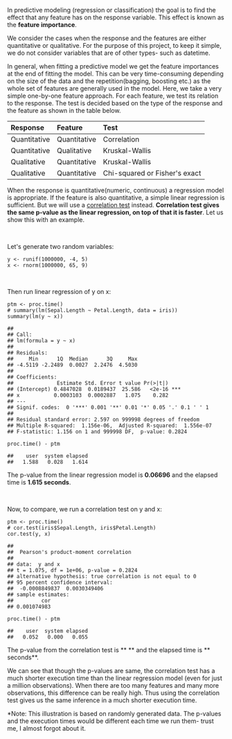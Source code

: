 In predictive modeling (regression or classification) the goal is to
find the effect that any feature has on the response variable. This
effect is known as the **feature importance**.

We consider the cases when the response and the features are either
quantitative or qualitative. For the purpose of this project, to keep it
simple, we do not consider variables that are of other types- such as
datetime.

In general, when fitting a predictive model we get the feature
importances at the end of fitting the model. This can be very
time-consuming depending on the size of the data and the
repetition(bagging, boosting etc.) as the whole set of features are
generally used in the model. Here, we take a very simple one-by-one
feature approach. For each feature, we test its relation to the
response. The test is decided based on the type of the response and the
feature as shown in the table below.

<table>
<thead>
<tr class="header">
<th align="left">Response</th>
<th align="left">Feature</th>
<th align="left">Test</th>
</tr>
</thead>
<tbody>
<tr class="odd">
<td align="left">Quantitative</td>
<td align="left">Quantitative</td>
<td align="left">Correlation</td>
</tr>
<tr class="even">
<td align="left">Quantitative</td>
<td align="left">Qualitative</td>
<td align="left">Kruskal-Wallis</td>
</tr>
<tr class="odd">
<td align="left">Qualitative</td>
<td align="left">Quantitative</td>
<td align="left">Kruskal-Wallis</td>
</tr>
<tr class="even">
<td align="left">Qualitative</td>
<td align="left">Quantitative</td>
<td align="left">Chi-squared or Fisher's exact</td>
</tr>
</tbody>
</table>

When the response is quantitative(numeric, continuous) a regression
model is appropriate. If the feature is also quantitative, a simple
linear regression is sufficient. But we will use a [correlation
test](https://en.wikipedia.org/wiki/Pearson_product-moment_correlation_coefficient#Testing_using_Student.27s_t-distribution)
instead. **Correlation test gives the same p-value as the linear
regression, on top of that it is faster**. Let us show this with an
example.

 

Let's generate two random variables:

    y <- runif(1000000, -4, 5)
    x <- rnorm(1000000, 65, 9)

 

Then run linear regression of y on x:

    ptm <- proc.time()
    # summary(lm(Sepal.Length ~ Petal.Length, data = iris))
    summary(lm(y ~ x))

    ## 
    ## Call:
    ## lm(formula = y ~ x)
    ## 
    ## Residuals:
    ##     Min      1Q  Median      3Q     Max 
    ## -4.5119 -2.2489  0.0027  2.2476  4.5030 
    ## 
    ## Coefficients:
    ##              Estimate Std. Error t value Pr(>|t|)    
    ## (Intercept) 0.4847028  0.0189437  25.586   <2e-16 ***
    ## x           0.0003103  0.0002887   1.075    0.282    
    ## ---
    ## Signif. codes:  0 '***' 0.001 '**' 0.01 '*' 0.05 '.' 0.1 ' ' 1
    ## 
    ## Residual standard error: 2.597 on 999998 degrees of freedom
    ## Multiple R-squared:  1.156e-06,  Adjusted R-squared:  1.556e-07 
    ## F-statistic: 1.156 on 1 and 999998 DF,  p-value: 0.2824

    proc.time() - ptm

    ##    user  system elapsed 
    ##   1.588   0.028   1.614

The p-value from the linear regression model is **0.06696** and the
elapsed time is **1.615 seconds**.

 

Now, to compare, we run a correlation test on y and x:

    ptm <- proc.time()
    # cor.test(iris$Sepal.Length, iris$Petal.Length)
    cor.test(y, x)

    ## 
    ##  Pearson's product-moment correlation
    ## 
    ## data:  y and x
    ## t = 1.075, df = 1e+06, p-value = 0.2824
    ## alternative hypothesis: true correlation is not equal to 0
    ## 95 percent confidence interval:
    ##  -0.0008849837  0.0030349406
    ## sample estimates:
    ##         cor 
    ## 0.001074983

    proc.time() - ptm

    ##    user  system elapsed 
    ##   0.052   0.000   0.055

The p-value from the correlation test is \*\* \*\* and the elapsed time
is \*\* seconds\*\*.

We can see that though the p-values are same, the correlation test has a
much shorter execution time than the linear regression model (even for
just a million observations). When there are too many features and many
more observations, this difference can be really high. Thus using the
correlation test gives us the same inference in a much shorter execution
time.

\*Note: This illustration is based on randomly generated data. The
p-values and the execution times would be different each time we run
them- trust me, I almost forgot about it.

